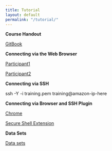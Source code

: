 ```yaml
---
title: Tutorial
layout: default
permalink: "/tutorial/"
---
```


**Course Handout**

[GitBook](https://tobiasrausch.gitbooks.io/variant-calling/content/)


**Connecting via the Web Browser**

[Participant1](chrome-extension://pnhechapfaindjhompbnflcldabbghjo/html/nassh.html#training@ec2-3-120-132-246.eu-central-1.compute.amazonaws.com:22)

[Participant2](chrome-extension://pnhechapfaindjhompbnflcldabbghjo/html/nassh.html#training@ec2-3-120-209-223.eu-central-1.compute.amazonaws.com:22)

**Connecting via SSH**

ssh -Y -i training.pem training@amazon-ip-here

**Connecting via Browser and SSH Plugin**

[Chrome](https://www.google.com/chrome/)

[Secure Shell Extension](https://chrome.google.com/webstore/detail/secure-shell-app/pnhechapfaindjhompbnflcldabbghjo)

**Data Sets**

[Data sets](ftp://ftp-exchange.embl-heidelberg.de/pub/exchange/rausch/outgoing/course/)

